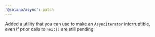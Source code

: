 ```yaml
---
'@solana/async': patch
---
```


Added a utility that you can use to make an `AsyncIterator` interruptible, even if prior calls to `next()` are still pending
